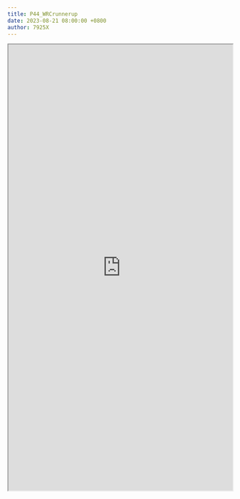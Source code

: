 ```yaml
---
title: P44_WRCrunnerup
date: 2023-08-21 08:00:00 +0800
author: 7925X
---
```


<iframe src="https://y.dialwo.com/7925X2024/20230821-P44_WRCrunnerup.pdf" width="100%" height="1000px"></iframe>
